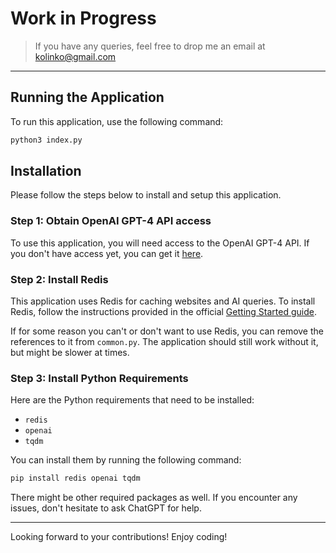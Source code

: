 # Work in Progress

> If you have any queries, feel free to drop me an email at [kolinko@gmail.com](mailto:kolinko@gmail.com)

---

## Running the Application

To run this application, use the following command:

```bash
python3 index.py
```

## Installation

Please follow the steps below to install and setup this application.

### Step 1: Obtain OpenAI GPT-4 API access

To use this application, you will need access to the OpenAI GPT-4 API. If you don't have access yet, you can get it [here](https://openai.com).

### Step 2: Install Redis

This application uses Redis for caching websites and AI queries. To install Redis, follow the instructions provided in the official [Getting Started guide](https://redis.io/docs/getting-started/). 

If for some reason you can't or don't want to use Redis, you can remove the references to it from `common.py`. The application should still work without it, but might be slower at times.

### Step 3: Install Python Requirements

Here are the Python requirements that need to be installed:

- `redis`
- `openai`
- `tqdm`

You can install them by running the following command:

```bash
pip install redis openai tqdm
```

There might be other required packages as well. If you encounter any issues, don't hesitate to ask ChatGPT for help.

---

Looking forward to your contributions! Enjoy coding!
